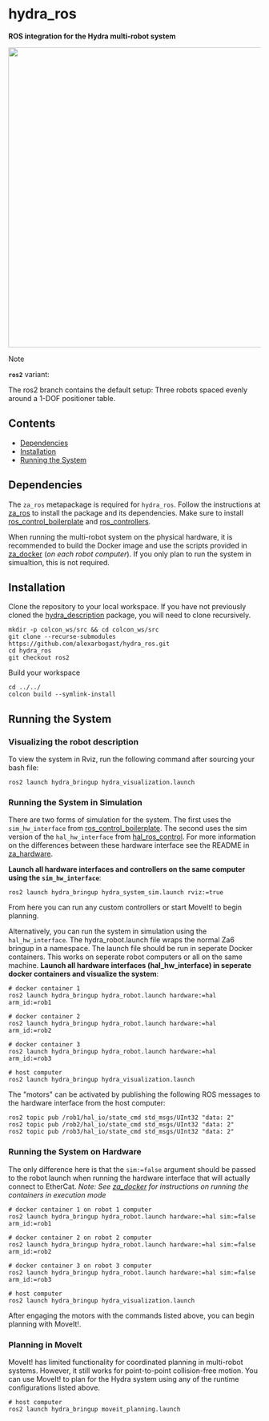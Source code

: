 # hydra_ros
**ROS integration for the Hydra multi-robot system**

<p align="center">
  <img src=https://github.com/alexarbogast/hydra_description/assets/46149643/a3f9397e-aa6c-4c70-a886-bd3c5cb4b925 width=600/>
</p>

> [!NOTE]
> __`ros2`__ variant:
>
> The ros2 branch contains the default setup: Three robots spaced evenly around
> a 1-DOF positioner table.

## Contents

- [Dependencies](#1)
- [Installation](#2)
- [Running the System](#3)

<a id='1'></a>

## Dependencies
The `za_ros` metapackage is required for `hydra_ros`. Follow the instructions at
[za_ros](https://github.com/alexarbogast/za_ros) to install the package and its
dependencies. Make sure to install
[ros_control_boilerplate](https://github.com/PickNikRobotics/ros_control_boilerplate)
and [ros_controllers](https://github.com/ros-controls/ros_controllers). 

When running the multi-robot system on the physical hardware, it is recommended
to build the Docker image and use the scripts provided in
[za_docker](https://github.com/alexarbogast/za_docker) (*on each robot
computer*). If you only plan to run the system in simualtion, this is not
required. 

<a id='2'></a>

## Installation

Clone the repository to your local workspace. If you have not previously cloned the 
[hydra_description](https://github.com/alexarbogast/hydra_description) package, you will need to clone recursively. 

```shell
mkdir -p colcon_ws/src && cd colcon_ws/src
git clone --recurse-submodules https://github.com/alexarbogast/hydra_ros.git
cd hydra_ros
git checkout ros2
```

Build your workspace
```shell
cd ../../
colcon build --symlink-install
```

<a id='3'></a>

## Running the System
### Visualizing the robot description 
To view the system in Rviz, run the following command after sourcing your bash
file:

```shell
ros2 launch hydra_bringup hydra_visualization.launch
``` 

### Running the System in Simulation
There are two forms of simulation for the system. The first uses the
`sim_hw_interface` from
[ros_control_boilerplate](https://github.com/PickNikRobotics/ros_control_boilerplate).
The second uses the sim version of the `hal_hw_interface` from
[hal_ros_control](https://github.com/tormach/hal_ros_control). For more
information on the differences between these hardware interface see the README
in
[za_hardware](https://github.com/alexarbogast/za_ros/tree/hw_merge/za_hardware).

**Launch all hardware interfaces and controllers on the same computer using the `sim_hw_interface`**:
```shell
ros2 launch hydra_bringup hydra_system_sim.launch rviz:=true
``` 

From here you can run any custom controllers or start MoveIt! to begin planning. 

Alternatively, you can run the system in simulation using the
`hal_hw_interface`. The hydra_robot.launch file wraps the normal Za6 bringup in
a namespace. The launch file should be run in seperate Docker containers. This
works on seperate robot computers or all on the same machine. **Launch all
hardware interfaces (hal_hw_interface) in seperate docker containers and
visualize the system**:
```shell
# docker container 1
ros2 launch hydra_bringup hydra_robot.launch hardware:=hal arm_id:=rob1

# docker container 2
ros2 launch hydra_bringup hydra_robot.launch hardware:=hal arm_id:=rob2

# docker container 3
ros2 launch hydra_bringup hydra_robot.launch hardware:=hal arm_id:=rob3

# host computer
ros2 launch hydra_bringup hydra_visualization.launch 
```
The "motors" can be activated by publishing the following ROS messages to the
hardware interface from the host computer:
```shell
ros2 topic pub /rob1/hal_io/state_cmd std_msgs/UInt32 "data: 2"
ros2 topic pub /rob2/hal_io/state_cmd std_msgs/UInt32 "data: 2"
ros2 topic pub /rob3/hal_io/state_cmd std_msgs/UInt32 "data: 2"
``` 

### Running the System on Hardware

The only difference here is that the `sim:=false` argument should be passed to
the robot launch when running the hardware interface that will actually connect
to EtherCat. *Note: See [za_docker](https://github.com/alexarbogast/za_docker) 
for instructions on running the containers in execution mode*

```shell
# docker container 1 on robot 1 computer
ros2 launch hydra_bringup hydra_robot.launch hardware:=hal sim:=false arm_id:=rob1

# docker container 2 on robot 2 computer
ros2 launch hydra_bringup hydra_robot.launch hardware:=hal sim:=false arm_id:=rob2

# docker container 3 on robot 3 computer
ros2 launch hydra_bringup hydra_robot.launch hardware:=hal sim:=false arm_id:=rob3

# host computer
ros2 launch hydra_bringup hydra_visualization.launch
```
After engaging the motors with the commands listed above, you can begin planning
with MoveIt!.

### Planning in MoveIt
MoveIt! has limited functionality for coordinated planning in multi-robot
systems. However, it still works for point-to-point collision-free motion. You
can use MoveIt! to plan for the Hydra system using any of the runtime
configurations listed above.

```shell
# host computer
ros2 launch hydra_bringup moveit_planning.launch
```
